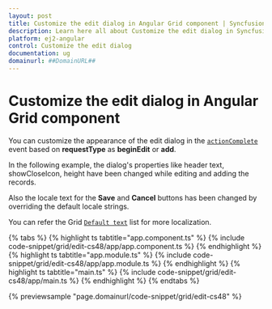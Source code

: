 ```yaml
---
layout: post
title: Customize the edit dialog in Angular Grid component | Syncfusion
description: Learn here all about Customize the edit dialog in Syncfusion Angular Grid component of Syncfusion Essential JS 2 and more.
platform: ej2-angular
control: Customize the edit dialog 
documentation: ug
domainurl: ##DomainURL##
---
```


# Customize the edit dialog in Angular Grid component

You can customize the appearance of the edit dialog in the [`actionComplete`](https://ej2.syncfusion.com/angular/documentation/api/grid/#actioncomplete) event based on **requestType** as **beginEdit** or **add**.

In the following example, the dialog's properties like header text, showCloseIcon, height have been changed while editing and adding the records.

Also the locale text for the **Save** and **Cancel** buttons has been changed by overriding the default locale strings.

You can refer the Grid [`Default text`](../global-local/) list for more localization.

{% tabs %}
{% highlight ts tabtitle="app.component.ts" %}
{% include code-snippet/grid/edit-cs48/app/app.component.ts %}
{% endhighlight %}
{% highlight ts tabtitle="app.module.ts" %}
{% include code-snippet/grid/edit-cs48/app/app.module.ts %}
{% endhighlight %}
{% highlight ts tabtitle="main.ts" %}
{% include code-snippet/grid/edit-cs48/app/main.ts %}
{% endhighlight %}
{% endtabs %}
  
{% previewsample "page.domainurl/code-snippet/grid/edit-cs48" %}
